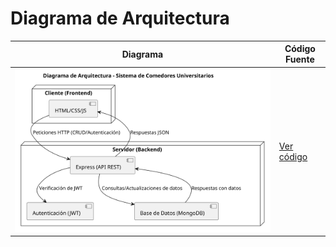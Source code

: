 # Diagrama de Arquitectura
| Diagrama | Código Fuente |
|----------|---------------|
| ![Diagrama de Arquitectura](/Docs/images/modelosUML/Arquitectura/diagramaArquitectura.svg) | [Ver código](/Docs/Arquitectura/diagramaArquitectura/diagramaArquitectura.puml) |
